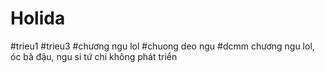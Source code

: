 # Holida
#trieu1
#trieu3
#chương ngu lol
#chuong deo ngu
#dcmm chương ngu lol, óc bã đậu, ngu si tứ chi không phát triển